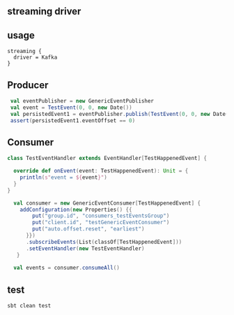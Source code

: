 streaming driver
------------------

usage
-----

```
streaming {
  driver = Kafka
}
```

Producer
--------

```scala
 val eventPublisher = new GenericEventPublisher
 val event = TestEvent(0, 0, new Date())
 val persistedEvent1 = eventPublisher.publish(TestEvent(0, 0, new Date()))
 assert(persistedEvent1.eventOffset == 0)
```


Consumer
--------

```scala
class TestEventHandler extends EventHandler[TestHappenedEvent] {

  override def onEvent(event: TestHappenedEvent): Unit = {
    println(s"event = ${event}")
  }
}

```

```scala
  val consumer = new GenericEventConsumer[TestHappenedEvent] {
    addConfiguration(new Properties() {{
        put("group.id", "consumers_testEventsGroup")
        put("client.id", "testGenericEventConsumer")
        put("auto.offset.reset", "earliest")
      }})
      .subscribeEvents(List(classOf[TestHappenedEvent]))
      .setEventHandler(new TestEventHandler)
   }
  
  val events = consumer.consumeAll()
```

test
----

```
sbt clean test
```